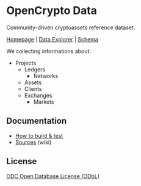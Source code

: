 # OpenCrypto Data

Community-driven cryptoassets reference dataset.

[Homepage](https://data.opencrypto.io) | [Data Explorer](http://explorer.opencrypto.io) | [Schema](https://schema.opencrypto.io)

We collecting informations about:
* Projects
  * Ledgers
    * Networks
  * Assets
  * Clients
  * Exchanges
    * Markets

## Documentation
* [How to build & test](/BUILDING.md)
* [Sources](https://github.com/opencrypto-io/data/wiki/Sources) (wiki)

## License

[ODC Open Database License (ODbL)](https://opendatacommons.org/licenses/odbl/summary/)
